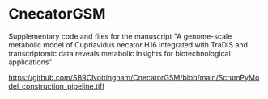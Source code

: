 # CnecatorGSM
Supplementary code and files for the manuscript "A genome-scale metabolic model of Cupriavidus necator H16 integrated with TraDIS and transcriptomic data reveals metabolic insights for biotechnological applications"


https://github.com/SBRCNottingham/CnecatorGSM/blob/main/ScrumPyModel_construction_pipeline.tiff
